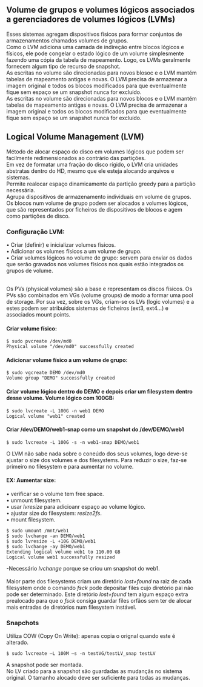 ## Volume de grupos e volumes lógicos associados a gerenciadores de volumes lógicos (LVMs)
Esses sistemas agregam dispositivos físicos para formar conjuntos de armazenamentos chamados volumes de grupos.
<br />
Como o LVM adiciona uma camada de indireção entre blocos lógicos e físicos, ele pode congelar o estado lógico de um volume simplesmente fazendo uma cópia da tabela de mapeamento. Logo, os LVMs geralmente fornecem algum tipo de recurso de snapshot.
<br />
As escritas no volume são direcionadas para novos blosoc e o LVM mantém tabelas de mapeamento antigas e novas. O LVM precisa de armazenar a imagem original e todos os blocos modificados para que eventualmente fique sem espaço se um snapshot nunca for excluído.
<br />
As escritas no volume são direcionadas para novos blocos e o LVM mantém tabelas de mapeamento antigas e novas. O LVM precisa de armazenar a imagem original e todos os blocos modificados para que eventualmente fique sem espaço se um snapshot nunca for excluído.

## Logical Volume Management (LVM)
Método de alocar espaço do disco em volumes lógicos que podem ser facilmente redimensionados ao contrário das partições.
<br />
Em vez de formatar uma fração do disco rígido, o LVM cria unidades abstratas dentro do HD, mesmo que ele esteja alocando arquivos e sistemas.
<br />
Permite realocar espaço dinamicamente da partição greedy para a partição necessária.
<br />
Agrupa dispositivos de armazenamento individuais em volume de grupos. Os blocos num volume de grupo podem ser alocados a volumes lógicos, que são representados por ficheiros de dispositivos de blocos e agem como partições de disco.

### Configuração LVM:
• Criar (definir) e inicializar volumes físicos. <br />
• Adicionar os volumes físicos a um volume de grupo. <br />
• Criar volumes lógicos no volume de grupo: servem para enviar os dados que serão gravados nos volumes físicos nos quais estão integrados os grupos de volume. <br /><br />

Os PVs (physical volumes) são a base e representam os discos físicos. Os PVs são combinados em VGs (volume groups) de modo a formar uma pool de storage. Por sua vez, sobre os VGs, criam-se os LVs (logic volumes) e a estes podem ser atribuídos sistemas de ficheiros (ext3, ext4…) e associados mount points.

#### Criar volume físico:
	
	$ sudo pvcreate /dev/md0
	Physical volume "/dev/md0" successfully created

#### Adicionar volume físico a um volume de grupo:

	$ sudo vgcreate DEMO /dev/md0
	Volume group "DEMO" successfully created

#### Criar volume lógico dentro do DEMO e depois criar um filesystem dentro desse volume. Volume lógico com 100GB:

	$ sudo lvcreate -L 100G -n web1 DEMO
	Logical volume "web1" created

#### Criar /dev/DEMO/web1-snap como um snapshot do /dev/DEMO/web1
	$ sudo lvcreate -L 100G -s -n web1-snap DEMO/web1

O LVM não sabe nada sobre o coneúdo dos seus volumes, logo deve-se ajustar o size dos volumes e dos filesystems. Para reduzir o size, faz-se primeiro no filesystem e para aumentar no volume.
#### EX: Aumentar size:
• verificar se o volume tem free space. <br />
• unmount filesystem. <br />
• usar *lvresize* para adicioanr espaço ao volume lógico. <br />
• ajustar size do filesystem: *resize2fs*. <br />
• mount filesystem. <br />

	$ sudo umount /mnt/web1
	$ sudo lvchange -an DEMO/web1
	$ sudo lvresize -L +10G DEMO/web1
	$ sudo lvchange -ay DEMO/web1
	Extending logical volume web1 to 110.00 GB
	Logical volume web1 successfully resized

-Necessário *lvchange* porque se criou um snapshot do web1.
<br /><br />
Maior parte dos filesystems criam um diretório *lost+found* na raiz de cada filesystem onde o comando *fsck* pode depositar files cujo diretório pai não pode ser determinado. Este diretório *lost+found* tem algum espaço extra prealocado para que o *fsck* consiga guardar files orfãos sem ter de alocar mais entradas de diretórios num filesystem instável.

### Snapchots
Utiliza COW (Copy On Write): apenas copia o orignal quando este é alterado.

	$ sudo lvcreate –L 100M –s -n testVG/testLV_snap testLV

A snapshot pode ser montada.
<br />
No LV criado para a snapshot são guardadas as mudançãs no sistema original. O tamanho alocado deve ser suficiente para todas as mudanças.

